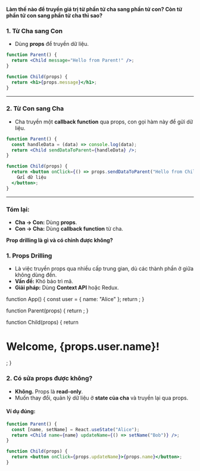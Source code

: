**Làm thế nào để truyền giá trị từ phần tử cha sang phần tử con? Còn từ phần tử con sang phần tử cha thì sao?**
### **1. Từ Cha sang Con**
- Dùng **props** để truyền dữ liệu.  
```jsx
function Parent() {
  return <Child message="Hello from Parent!" />;
}

function Child(props) {
  return <h1>{props.message}</h1>;
}
```

---

### **2. Từ Con sang Cha**
- Cha truyền một **callback function** qua props, con gọi hàm này để gửi dữ liệu.  
```jsx
function Parent() {
  const handleData = (data) => console.log(data);
  return <Child sendDataToParent={handleData} />;
}

function Child(props) {
  return <button onClick={() => props.sendDataToParent("Hello from Child!")}>
    Gửi dữ liệu
  </button>;
}
```

---

### **Tóm lại:**
- **Cha → Con:** Dùng **props**.  
- **Con → Cha:** Dùng **callback function** từ cha.

**Prop drilling là gì và có chỉnh được không?**
### **1. Props Drilling**
- Là việc truyền props qua nhiều cấp trung gian, dù các thành phần ở giữa không dùng đến.  
- **Vấn đề:** Khó bảo trì mã.  
- **Giải pháp:** Dùng **Context API** hoặc Redux.  

function App() {
  const user = { name: "Alice" };
  return <Parent user={user} />;
}

function Parent(props) {
  return <Child user={props.user} />;
}

function Child(props) {
  return <h1>Welcome, {props.user.name}!</h1>;
}


### **2. Có sửa props được không?**
- **Không.** Props là **read-only**.  
- Muốn thay đổi, quản lý dữ liệu ở **state của cha** và truyền lại qua props.  

#### **Ví dụ đúng:**
```jsx
function Parent() {
  const [name, setName] = React.useState("Alice");
  return <Child name={name} updateName={() => setName("Bob")} />;
}

function Child(props) {
  return <button onClick={props.updateName}>{props.name}</button>;
}
```
